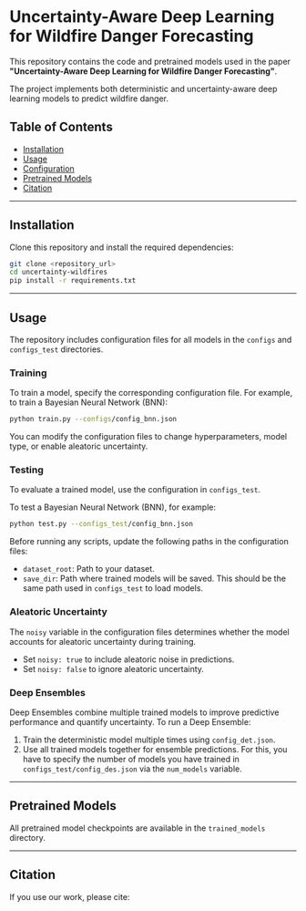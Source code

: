 # Uncertainty-Aware Deep Learning for Wildfire Danger Forecasting

This repository contains the code and pretrained models used in the paper **"Uncertainty-Aware Deep Learning for Wildfire Danger Forecasting"**. 

The project implements both deterministic and uncertainty-aware deep learning models to predict wildfire danger.  

## Table of Contents
- [Installation](#installation)  
- [Usage](#usage)  
- [Configuration](#configuration)  
- [Pretrained Models](#pretrained-models)  
- [Citation](#citation)  

---

## Installation

Clone this repository and install the required dependencies:  

```bash
git clone <repository_url>
cd uncertainty-wildfires
pip install -r requirements.txt
```

---

## Usage

The repository includes configuration files for all models in the `configs` and `configs_test` directories.

### Training

To train a model, specify the corresponding configuration file. For example, to train a Bayesian Neural Network (BNN):

```bash
python train.py --configs/config_bnn.json
```

You can modify the configuration files to change hyperparameters, model type, or enable aleatoric uncertainty.

### Testing

To evaluate a trained model, use the configuration in `configs_test`.

To test a Bayesian Neural Network (BNN), for example:

```bash
python test.py --configs_test/config_bnn.json
```

Before running any scripts, update the following paths in the configuration files:
- `dataset_root`: Path to your dataset.
- `save_dir`: Path where trained models will be saved. This should be the same path used in `configs_test` to load models.

### Aleatoric Uncertainty

The `noisy` variable in the configuration files determines whether the model accounts for aleatoric uncertainty during training.  
- Set `noisy: true` to include aleatoric noise in predictions.  
- Set `noisy: false` to ignore aleatoric uncertainty.

### Deep Ensembles

Deep Ensembles combine multiple trained models to improve predictive performance and quantify uncertainty. To run a Deep Ensemble:

1. Train the deterministic model multiple times using `config_det.json`.  
2.  Use all trained models together for ensemble predictions. For this, you have to specify the number of models you have trained in `configs_test/config_des.json` via the `num_models` variable.  

---

## Pretrained Models

All pretrained model checkpoints are available in the `trained_models` directory.

---

## Citation

If you use our work, please cite: